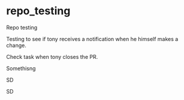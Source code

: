 # repo_testing
Repo testing

Testing to see if tony receives a notification when he himself makes a change.


Check task when tony closes the PR.

Somethisng





SD





SD


